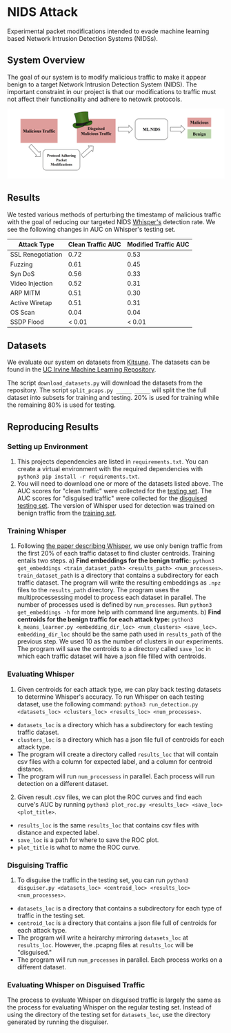 # NIDS Attack
Experimental packet modifications intended to evade machine learning based Network Intrusion Detection Systems (NIDSs).

## System Overview
The goal of our system is to modify malicious traffic to make it appear benign to a target Network Intrusion Detection System (NIDS). 
The important constraint in our project is that our modifications to traffic must not affect their functionality and adhere to netowrk protocols.

![System Model](figures/system_model.png)

## Results
We tested various methods of perturbing the timestamp of malicious traffic with the goal of reducing our targeted NIDS [Whisper's](https://github.com/fuchuanpu/Whisper) detection rate. We see the following changes in AUC on Whisper's testing set. 

| Attack Type         | Clean Traffic AUC   | Modified Traffic AUC  |
| ------------------- | ------------------- | --------------------- |
| SSL Renegotiation   |             0.72    |               0.53    |
| Fuzzing             |             0.61    |               0.45    |
| Syn DoS             |             0.56    |               0.33    |
| Video Injection     |             0.52    |               0.31    |
| ARP MITM            |             0.51    |               0.30    |
| Active Wiretap      |             0.51    |               0.31    |
| OS Scan             |             0.04    |               0.04    |
| SSDP Flood          |           < 0.01    |             < 0.01    |

## Datasets
We evaluate our system on datasets from [Kitsune](https://github.com/ymirsky/Kitsune-py). 
The datasets can be found in the [UC Irvine Machine Learning Repository](https://archive.ics.uci.edu/ml/machine-learning-databases/00516).

The script `download_datasets.py` will download the datasets from the repository. 
The script `split_pcaps.py _____ _____` will split the the full dataset into subsets for training and testing. 20% is used for training while the remaining 80% is used for testing.


## Reproducing Results
### Setting up Environment
1. This projects dependencies are listed in `requirements.txt`. You can create a virtual environment with the required dependencies with `python3 pip install -r requirements.txt`. 
2. You will need to download one or more of the datasets listed above. The AUC scores for "clean traffic" were collected for the [testing set](https://drive.google.com/file/d/172IttXzyIResigHv98g1kkEb3BFqZvj-/view?usp=share_link). The AUC scores for "disguised traffic" were collected for the [disguised testing set](https://drive.google.com/file/d/172IttXzyIResigHv98g1kkEb3BFqZvj-/view?usp=share_link). The version of Whisper used for detection was trained on benign traffic from the [training set](https://drive.google.com/file/d/10NBdq8gkAdT-7husfMtoorir0hzw9MJm/view?usp=share_link). 

### Training Whisper
1. Following [the paper describing Whisper](https://arxiv.org/pdf/2106.14707.pdf), we use only benign traffic from the first 20% of each traffic dataset to find cluster centroids. Training entails two steps. 
  a) **Find embeddings for the benign traffic:** `python3 get_embeddings <train_dataset_path> <results_path> <num_processes>`. `train_dataset_path` is a directory that contains a subdirectory for each traffic dataset. The program will write the resulting embeddings as `.npz` files to the `results_path` directory. The program uses the multiprocessessing model to process each dataset in parallel. The number of processes used is defined by `num_processes`. Run `python3 get_embeddings -h` for more help with command line arguments.
  b) **Find centroids for the benign traffic for each attack type:** `python3 k_means_learner.py <embedding_dir_loc> <num_clusters> <save_loc>`. `embedding_dir_loc` should be the same path used in `results_path` of the previous step. We used 10 as the number of clusters in our experiments. The program will save the centroids to a directory called `save_loc` in which each traffic dataset will have a json file filled with centroids.
  
### Evaluating Whisper
1. Given centroids for each attack type, we can play back testing datasets to determine Whisper's accuracy. To run Whisper on each testing dataset, use the following command: `python3 run_detection.py <datasets_loc> <clusters_loc> <results_loc> <num_processes>`. 
  - `datasets_loc` is a directory which has a subdirectory for each testing traffic dataset.
  - `clusters_loc` is a directory which has a json file full of centroids for each attack type. 
  - The program will create a directory called `results_loc` that will contain csv files with a column for expected label, and a column for centroid distance. 
  - The program will run `num_processess` in parallel. Each process will run detection on a different dataset.
2. Given result .csv files, we can plot the ROC curves and find each curve's AUC by running `python3 plot_roc.py <results_loc> <save_loc> <plot_title>`. 
  - `results_loc` is the same `results_loc` that contains csv files with distance and expected label.
  - `save_loc` is a path for where to save the ROC plot.
  - `plot_title` is what to name the ROC curve. 

### Disguising Traffic
1. To disguise the traffic in the testing set, you can run `python3 disguiser.py <datasets_loc> <centroid_loc> <results_loc> <num_processes>`. 
  - `datasets_loc` is a directory that contains a subdirectory for each type of traffic in the testing set. 
  - `centroid_loc` is a directory that contains a json file full of centroids for each attack type. 
  - The program will write a heirarchy mirroring `datasets_loc` at `results_loc`. However, the .pcapng files at `results_loc` will be "disguised."
  - The program will run `num_processes` in parallel. Each process works on a different dataset. 

### Evaluating Whisper on Disguised Traffic
The process to evaluate Whisper on disguised traffic is largely the same as the process for evaluating Whisper on the regular testing set. Instead of using the directory of the testing set for `datasets_loc`, use the directory generated by running the disguiser. 
